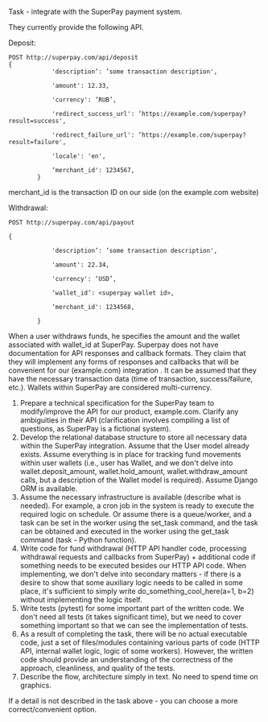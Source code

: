 Task - integrate with the SuperPay payment system.

They currently provide the following API.

Deposit:
```
POST http://superpay.com/api/deposit
{
            'description’: ’some transaction description',

            'amount': 12.33,

            'currency': ‘RUB’,

            'redirect_success_url': ‘https://example.com/superpay?result=success',

            'redirect_failure_url': ‘https://example.com/superpay?result=failure',

            'locale': 'en',

            ‘merchant_id': 1234567,
        }
```
merchant_id is the transaction ID on our side (on the example.com website)

Withdrawal:
```
POST http://superpay.com/api/payout

{

            'description’: ’some transaction description',

            'amount': 22.34,

            'currency': ‘USD’,

            ‘wallet_id’: <superpay wallet id>,

            ‘merchant_id': 1234568,

        }
```

When a user withdraws funds, he specifies the amount and the wallet associated
with wallet_id at SuperPay. Superpay does not have documentation for API
responses and callback formats. They claim that they will implement any forms of
responses and callbacks that will be convenient for our (example.com)
integration . It can be assumed that they have the necessary transaction data
(time of transaction, success/failure, etc.). Wallets within SuperPay are
considered multi-currency.

1. Prepare a technical specification for the SuperPay team to modify/improve the API for our product, example.com. Clarify any ambiguities in their API (clarification involves compiling a list of questions, as SuperPay is a fictional system).
2. Develop the relational database structure to store all necessary data within the SuperPay integration. Assume that the User model already exists. Assume everything is in place for tracking fund movements within user wallets (i.e., user has Wallet, and we don't delve into wallet.deposit_amount, wallet.hold_amount, wallet.withdraw_amount calls, but a description of the Wallet model is required). Assume Django ORM is available.
3. Assume the necessary infrastructure is available (describe what is needed). For example, a cron job in the system is ready to execute the required logic on schedule. Or assume there is a queue/worker, and a task can be set in the worker using the set_task command, and the task can be obtained and executed in the worker using the get_task command (task - Python function).
4. Write code for fund withdrawal (HTTP API handler code, processing withdrawal requests and callbacks from SuperPay) + additional code if something needs to be executed besides our HTTP API code. When implementing, we don't delve into secondary matters - if there is a desire to show that some auxiliary logic needs to be called in some place, it's sufficient to simply write do_something_cool_here(a=1, b=2) without implementing the logic itself.
5. Write tests (pytest) for some important part of the written code. We don't need all tests (it takes significant time), but we need to cover something important so that we can see the implementation of tests.
6. As a result of completing the task, there will be no actual executable code, just a set of files/modules containing various parts of code (HTTP API, internal wallet logic, logic of some workers). However, the written code should provide an understanding of the correctness of the approach, cleanliness, and quality of the tests.
7. Describe the flow, architecture simply in text. No need to spend time on graphics.

If a detail is not described in the task above - you can choose a more
correct/convenient option.
